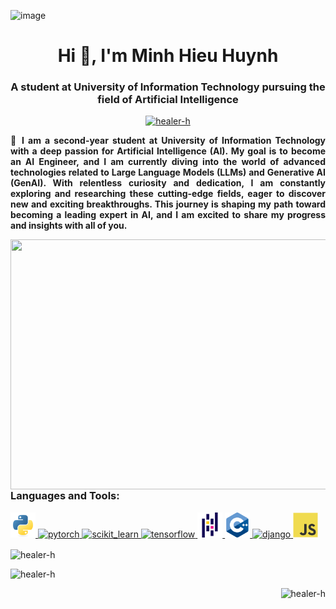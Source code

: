 ![image](https://user-images.githubusercontent.com/10498744/210012254-234538ff-d198-48aa-8964-37e6fd45d227.gif)


<h1 align="center">Hi 👋, I'm Minh Hieu Huynh</h1>
<h3 align="center">A student at University of Information Technology pursuing the field of Artificial Intelligence</h3>


<p align="center"> <a href="https://github.com/ryo-ma/github-profile-trophy"><img src="https://github-profile-trophy.vercel.app/?username=healer-h" alt="healer-h" /></a> </p>

<div style="text-align:justify"> <b>
🥇 I am a second-year student at University of Information Technology with a deep passion for Artificial Intelligence (AI). My goal is to become an AI Engineer, and I am currently diving into the world of advanced technologies related to Large Language Models (LLMs) and Generative AI (GenAI). With relentless curiosity and dedication, I am constantly exploring and researching these cutting-edge fields, eager to discover new and exciting breakthroughs. This journey is shaping my path toward becoming a leading expert in AI, and I am excited to share my progress and insights with all of you.

</b></div>
<img align="right" src="https://cdn.dribbble.com/users/1201592/screenshots/9078494/media/422a760a51cef7de2fa3db9daf697853.gif" width=800, height=400>

<h3 align="left">Languages and Tools:</h3>
<p align="left"> <a href="https://www.python.org" target="_blank" rel="noreferrer"> <img src="https://raw.githubusercontent.com/devicons/devicon/master/icons/python/python-original.svg" alt="python" width="40" height="40"/> </a> <a href="https://pytorch.org/" target="_blank" rel="noreferrer"> <img src="https://www.vectorlogo.zone/logos/pytorch/pytorch-icon.svg" alt="pytorch" width="40" height="40"/> </a> <a href="https://scikit-learn.org/" target="_blank" rel="noreferrer"> <img src="https://upload.wikimedia.org/wikipedia/commons/0/05/Scikit_learn_logo_small.svg" alt="scikit_learn" width="40" height="40"/> </a> <a href="https://www.tensorflow.org" target="_blank" rel="noreferrer"> <img src="https://www.vectorlogo.zone/logos/tensorflow/tensorflow-icon.svg" alt="tensorflow" width="40" height="40"/> </a>   <a href="https://pandas.pydata.org/" target="_blank" rel="noreferrer"> <img src="https://raw.githubusercontent.com/devicons/devicon/2ae2a900d2f041da66e950e4d48052658d850630/icons/pandas/pandas-original.svg" alt="pandas" width="40" height="40"/> </a>  <a href="https://www.w3schools.com/cpp/" target="_blank" rel="noreferrer"> <img src="https://raw.githubusercontent.com/devicons/devicon/master/icons/cplusplus/cplusplus-original.svg" alt="cplusplus" width="40" height="40"/> </a> <a href="https://www.djangoproject.com/" target="_blank" rel="noreferrer"> <img src="https://cdn.worldvectorlogo.com/logos/django.svg" alt="django" width="40" height="40"/> </a> <a href="https://developer.mozilla.org/en-US/docs/Web/JavaScript" target="_blank" rel="noreferrer"> <img src="https://raw.githubusercontent.com/devicons/devicon/master/icons/javascript/javascript-original.svg" alt="javascript" width="40" height="40"/> </a> </p>
<p><img align="center" src="https://github-readme-stats.vercel.app/api/top-langs?username=healer-h&show_icons=true&locale=en&layout=compact" alt="healer-h" /></p>

<div>
<p>&nbsp;<img align="left" src="https://github-readme-stats.vercel.app/api?username=healer-h&show_icons=true&locale=en" alt="healer-h" /></p>
</div>

<div>
<p><img align="right" src="https://github-readme-streak-stats.herokuapp.com/?user=healer-h&" alt="healer-h" /></p>
</div>
